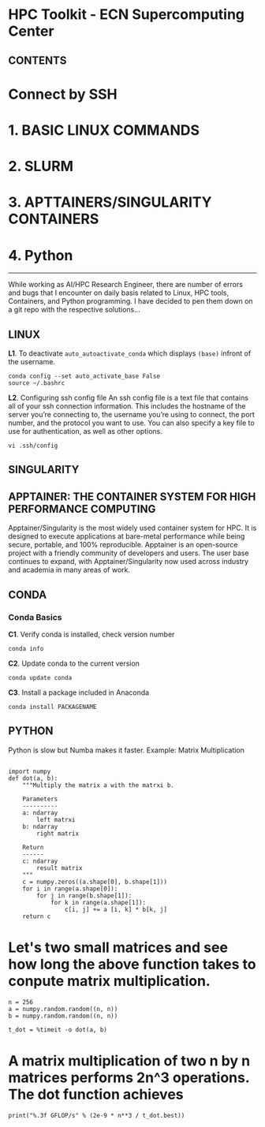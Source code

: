 # HPC Toolkit - ECN Supercomputing Center



## CONTENTS


# Connect by SSH



# 1. BASIC LINUX COMMANDS
# 2. SLURM
# 3. APTTAINERS/SINGULARITY CONTAINERS
# 4. Python


--------------------------------------------------------------------------------------------------------------------------------------------
While working as AI/HPC Research Engineer, there are number of errors and bugs that I encounter on daily basis related to Linux, HPC tools, Containers, and Python programming. I have decided to pen them down on a git repo with the respective solutions...

## LINUX
**L1**. To deactivate `auto_autoactivate_conda` which displays `(base)` infront of the username.

```
conda config --set auto_activate_base False
source ~/.bashrc
```


**L2**. Configuring ssh config file
An ssh config file is a text file that contains all of your ssh connection information. This includes the hostname of the server you’re connecting to, the username you’re using to connect, the port number, and the protocol you want to use. You can also specify a key file to use for authentication, as well as other options.
```
vi .ssh/config
```
## SINGULARITY

## APPTAINER: THE CONTAINER SYSTEM FOR HIGH PERFORMANCE COMPUTING
Apptainer/Singularity is the most widely used container system for HPC. It is designed to execute applications at bare-metal performance while being secure, portable, and 100% reproducible. Apptainer is an open-source project with a friendly community of developers and users. The user base continues to expand, with Apptainer/Singularity now used across industry and academia in many areas of work.

## CONDA
### Conda Basics
**C1**. Verify conda is installed, check version number
```
conda info
```
**C2**. Update conda to the current version
```
conda update conda
```
**C3**. Install a package included in Anaconda
```
conda install PACKAGENAME
```
## PYTHON

Python is slow but Numba makes it faster.
Example: Matrix Multiplication
```

import numpy
def dot(a, b):
    """Multiply the matrix a with the matrxi b.
    
    Parameters
    ----------
    a: ndarray
        left matrxi
    b: ndarray
        right matrix
        
    Return
    ------
    c: ndarray
        result matrix
    """
    c = numpy.zeros((a.shape[0], b.shape[1]))
    for i in range(a.shape[0]):
        for j in range(b.shape[1]):
            for k in range(a.shape[1]):
                c[i, j] += a [i, k] * b[k, j]
    return c
```
# Let's two small matrices and see how long the above function takes to conpute matrix multiplication.
```
n = 256
a = numpy.random.random((n, n))
b = numpy.random.random((n, n))

t_dot = %timeit -o dot(a, b)
```

# A matrix multiplication of two n by n matrices performs 2n^3 operations. The dot function achieves
```
print("%.3f GFLOP/s" % (2e-9 * n**3 / t_dot.best))
```
